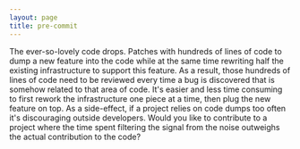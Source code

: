 ```yaml
---
layout: page
title: pre-commit
---
```


The ever-so-lovely code drops. Patches with hundreds of lines of code to dump a new feature into the code while at the same time rewriting half the existing infrastructure to support this feature. As a result, those hundreds of lines of code need to be reviewed every time a bug is discovered that is somehow related to that area of code.
It's easier and less time consuming to first rework the infrastructure one piece at a time, then plug the new feature on top. As a side-effect, if a project relies on code dumps too often it's discouraging outside developers. Would you like to contribute to a project where the time spent filtering the signal from the noise outweighs the actual contribution to the code?